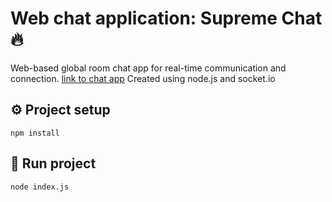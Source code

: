 # Web chat application: Supreme Chat 🔥
Web-based global room chat app for real-time communication and connection. [link to chat app](https://www.supreme-chat.herokuapp.com)
Created using node.js and socket.io

## :gear: Project setup
```
npm install
```

## :running: Run project
```
node index.js
```